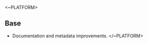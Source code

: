 <~PLATFORM>

## Base

- Documentation and metadata improvements.
</~PLATFORM>
<!-- 

#### Scripts

##### New: SetIndicatorAgentix

- New: Added a new script- SetIndicator that Updates the properties of an existing indicator and associates the indicator with related issues if they exist.
-->